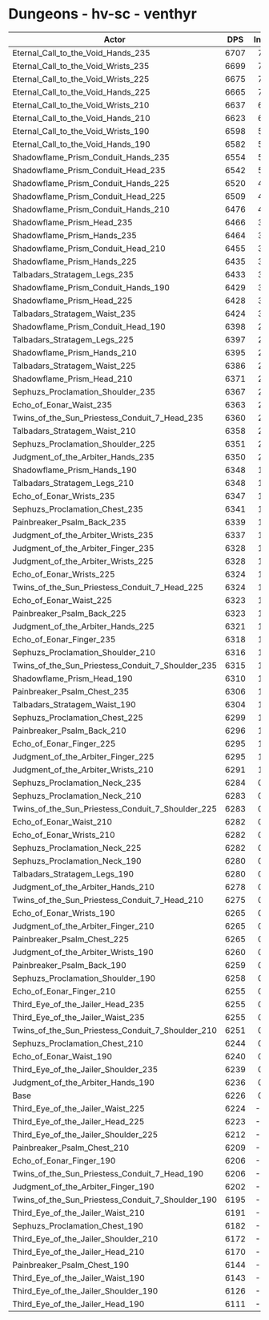 # Dungeons - hv-sc - venthyr
| Actor | DPS | Increase |
|---|:---:|:---:|
|Eternal_Call_to_the_Void_Hands_235|6707|7.73%|
|Eternal_Call_to_the_Void_Wrists_235|6699|7.61%|
|Eternal_Call_to_the_Void_Wrists_225|6675|7.22%|
|Eternal_Call_to_the_Void_Hands_225|6665|7.06%|
|Eternal_Call_to_the_Void_Wrists_210|6637|6.61%|
|Eternal_Call_to_the_Void_Hands_210|6623|6.39%|
|Eternal_Call_to_the_Void_Wrists_190|6598|5.98%|
|Eternal_Call_to_the_Void_Hands_190|6582|5.73%|
|Shadowflame_Prism_Conduit_Hands_235|6554|5.28%|
|Shadowflame_Prism_Conduit_Head_235|6542|5.08%|
|Shadowflame_Prism_Conduit_Hands_225|6520|4.73%|
|Shadowflame_Prism_Conduit_Head_225|6509|4.55%|
|Shadowflame_Prism_Conduit_Hands_210|6476|4.02%|
|Shadowflame_Prism_Head_235|6466|3.86%|
|Shadowflame_Prism_Hands_235|6464|3.83%|
|Shadowflame_Prism_Conduit_Head_210|6455|3.69%|
|Shadowflame_Prism_Hands_225|6435|3.37%|
|Talbadars_Stratagem_Legs_235|6433|3.33%|
|Shadowflame_Prism_Conduit_Hands_190|6429|3.27%|
|Shadowflame_Prism_Head_225|6428|3.25%|
|Talbadars_Stratagem_Waist_235|6424|3.19%|
|Shadowflame_Prism_Conduit_Head_190|6398|2.77%|
|Talbadars_Stratagem_Legs_225|6397|2.75%|
|Shadowflame_Prism_Hands_210|6395|2.72%|
|Talbadars_Stratagem_Waist_225|6386|2.58%|
|Shadowflame_Prism_Head_210|6371|2.34%|
|Sephuzs_Proclamation_Shoulder_235|6367|2.27%|
|Echo_of_Eonar_Waist_235|6363|2.21%|
|Twins_of_the_Sun_Priestess_Conduit_7_Head_235|6360|2.16%|
|Talbadars_Stratagem_Waist_210|6358|2.13%|
|Sephuzs_Proclamation_Shoulder_225|6351|2.02%|
|Judgment_of_the_Arbiter_Hands_235|6350|2.00%|
|Shadowflame_Prism_Hands_190|6348|1.97%|
|Talbadars_Stratagem_Legs_210|6348|1.97%|
|Echo_of_Eonar_Wrists_235|6347|1.95%|
|Sephuzs_Proclamation_Chest_235|6341|1.86%|
|Painbreaker_Psalm_Back_235|6339|1.82%|
|Judgment_of_the_Arbiter_Wrists_235|6337|1.79%|
|Judgment_of_the_Arbiter_Finger_235|6328|1.65%|
|Judgment_of_the_Arbiter_Wrists_225|6328|1.65%|
|Echo_of_Eonar_Wrists_225|6324|1.58%|
|Twins_of_the_Sun_Priestess_Conduit_7_Head_225|6324|1.58%|
|Echo_of_Eonar_Waist_225|6323|1.57%|
|Painbreaker_Psalm_Back_225|6323|1.57%|
|Judgment_of_the_Arbiter_Hands_225|6321|1.53%|
|Echo_of_Eonar_Finger_235|6318|1.49%|
|Sephuzs_Proclamation_Shoulder_210|6316|1.45%|
|Twins_of_the_Sun_Priestess_Conduit_7_Shoulder_235|6315|1.44%|
|Shadowflame_Prism_Head_190|6310|1.36%|
|Painbreaker_Psalm_Chest_235|6306|1.29%|
|Talbadars_Stratagem_Waist_190|6304|1.26%|
|Sephuzs_Proclamation_Chest_225|6299|1.18%|
|Painbreaker_Psalm_Back_210|6296|1.13%|
|Echo_of_Eonar_Finger_225|6295|1.12%|
|Judgment_of_the_Arbiter_Finger_225|6295|1.12%|
|Judgment_of_the_Arbiter_Wrists_210|6291|1.05%|
|Sephuzs_Proclamation_Neck_235|6284|0.94%|
|Sephuzs_Proclamation_Neck_210|6283|0.92%|
|Twins_of_the_Sun_Priestess_Conduit_7_Shoulder_225|6283|0.92%|
|Echo_of_Eonar_Waist_210|6282|0.91%|
|Echo_of_Eonar_Wrists_210|6282|0.91%|
|Sephuzs_Proclamation_Neck_225|6282|0.91%|
|Sephuzs_Proclamation_Neck_190|6280|0.88%|
|Talbadars_Stratagem_Legs_190|6280|0.88%|
|Judgment_of_the_Arbiter_Hands_210|6278|0.84%|
|Twins_of_the_Sun_Priestess_Conduit_7_Head_210|6275|0.80%|
|Echo_of_Eonar_Wrists_190|6265|0.63%|
|Judgment_of_the_Arbiter_Finger_210|6265|0.63%|
|Painbreaker_Psalm_Chest_225|6265|0.63%|
|Judgment_of_the_Arbiter_Wrists_190|6260|0.55%|
|Painbreaker_Psalm_Back_190|6259|0.54%|
|Sephuzs_Proclamation_Shoulder_190|6258|0.52%|
|Echo_of_Eonar_Finger_210|6255|0.47%|
|Third_Eye_of_the_Jailer_Head_235|6255|0.47%|
|Third_Eye_of_the_Jailer_Waist_235|6255|0.47%|
|Twins_of_the_Sun_Priestess_Conduit_7_Shoulder_210|6251|0.41%|
|Sephuzs_Proclamation_Chest_210|6244|0.30%|
|Echo_of_Eonar_Waist_190|6240|0.23%|
|Third_Eye_of_the_Jailer_Shoulder_235|6239|0.22%|
|Judgment_of_the_Arbiter_Hands_190|6236|0.17%|
|Base|6226|0.00%|
|Third_Eye_of_the_Jailer_Waist_225|6224|-0.02%|
|Third_Eye_of_the_Jailer_Head_225|6223|-0.04%|
|Third_Eye_of_the_Jailer_Shoulder_225|6212|-0.22%|
|Painbreaker_Psalm_Chest_210|6209|-0.27%|
|Echo_of_Eonar_Finger_190|6206|-0.31%|
|Twins_of_the_Sun_Priestess_Conduit_7_Head_190|6206|-0.31%|
|Judgment_of_the_Arbiter_Finger_190|6202|-0.38%|
|Twins_of_the_Sun_Priestess_Conduit_7_Shoulder_190|6195|-0.49%|
|Third_Eye_of_the_Jailer_Waist_210|6191|-0.55%|
|Sephuzs_Proclamation_Chest_190|6182|-0.70%|
|Third_Eye_of_the_Jailer_Shoulder_210|6172|-0.86%|
|Third_Eye_of_the_Jailer_Head_210|6170|-0.89%|
|Painbreaker_Psalm_Chest_190|6144|-1.31%|
|Third_Eye_of_the_Jailer_Waist_190|6143|-1.33%|
|Third_Eye_of_the_Jailer_Shoulder_190|6126|-1.60%|
|Third_Eye_of_the_Jailer_Head_190|6111|-1.84%|

